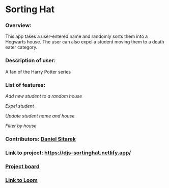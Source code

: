# Sorting Hat

### Overview:

This app takes a user-entered name and randomly sorts them into a Hogwarts house. The user can also expel a student moving them to a death eater category.

### Description of user:

A fan of the Harry Potter series

### List of features:

_Add new student to a random house_

_Expel student_

_Update student name and house_

_Filter by house_

### Contributors: [Daniel Sitarek](https://github.com/dsitarek)

### Link to project: https://djs-sortinghat.netlify.app/

### [Project board](https://github.com/dsitarek/sorting-hat/projects/1)

### [Link to Loom](https://www.loom.com/share/d1202d277d134abdbd63a1c2c1f98e44)
